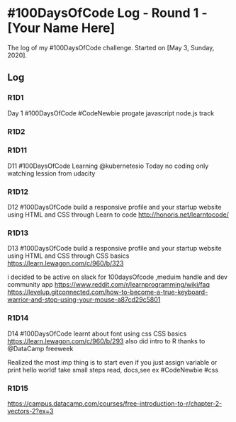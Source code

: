 # #100DaysOfCode Log - Round 1 - [Your Name Here]

The log of my #100DaysOfCode challenge. Started on [May 3, Sunday, 2020].

## Log

### R1D1 
Day 1 #100DaysOfCode #CodeNewbie progate javascript node.js track

### R1D2

### R1D11
D11 #100DaysOfCode Learning 
@kubernetesio
Today no coding only watching lession from udacity 


### R1D12
D12 #100DaysOfCode 
build a responsive profile and your startup website using HTML and CSS through 
Learn to code http://honoris.net/learntocode/

### R1D13
D13 #100DaysOfCode 
build a responsive profile and your startup website using HTML and CSS through 
CSS basics https://learn.lewagon.com/c/960/b/323

i decided to be active on slack for 100daysOfcode ,meduim handle and dev community app
https://www.reddit.com/r/learnprogramming/wiki/faq
https://levelup.gitconnected.com/how-to-become-a-true-keyboard-warrior-and-stop-using-your-mouse-a87cd29c5801

### R1D14
D14 #100DaysOfCode 
learnt about font using css
CSS basics https://learn.lewagon.com/c/960/b/293 
also did intro to R thanks to 
@DataCamp
 freeweek

Realized the most imp thing is to start even if you just assign variable or print hello world! take small steps read, docs,see ex
#CodeNewbie #css

### R1D15
https://campus.datacamp.com/courses/free-introduction-to-r/chapter-2-vectors-2?ex=3
